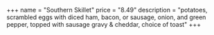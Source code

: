 +++
name = "Southern Skillet"
price = "8.49"
description = "potatoes, scrambled eggs with diced ham, bacon, or sausage, onion, and green pepper, topped with sausage gravy & cheddar, choice of toast"
+++
